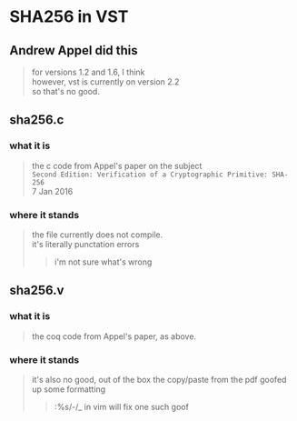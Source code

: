 # SHA256 in VST
## Andrew Appel did this
> for versions 1.2 and 1.6, I think  
> however, vst is currently on version 2.2  
> so that's no good.  

## sha256.c
### what it is
> the c code from Appel's paper on the subject  
>  `Second Edition: Verification of a Cryptographic Primitive: SHA-256`  
> 7 Jan 2016  

### where it stands
> the file currently does not compile.  
> it's literally punctation errors  
>> i'm not sure what's wrong  

## sha256.v
### what it is
> the coq code from Appel's paper, as above.  

### where it stands
> it's also no good, out of the box
> the copy/paste from the pdf goofed up some formatting
>> :%s/-/_ in vim will fix one such goof

